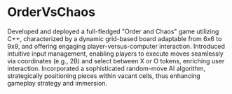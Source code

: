 # OrderVsChaos

Developed and deployed a full-fledged "Order and Chaos" game utilizing C++, characterized by a dynamic grid-based board adaptable from 6x6 to 9x9, and offering engaging player-versus-computer interaction. Introduced intuitive input management, enabling players to execute moves seamlessly via coordinates (e.g., 2B) and select between X or O tokens, enriching user interaction. Incorporated a sophisticated random-move AI algorithm, strategically positioning pieces within vacant cells, thus enhancing gameplay strategy and immersion.
